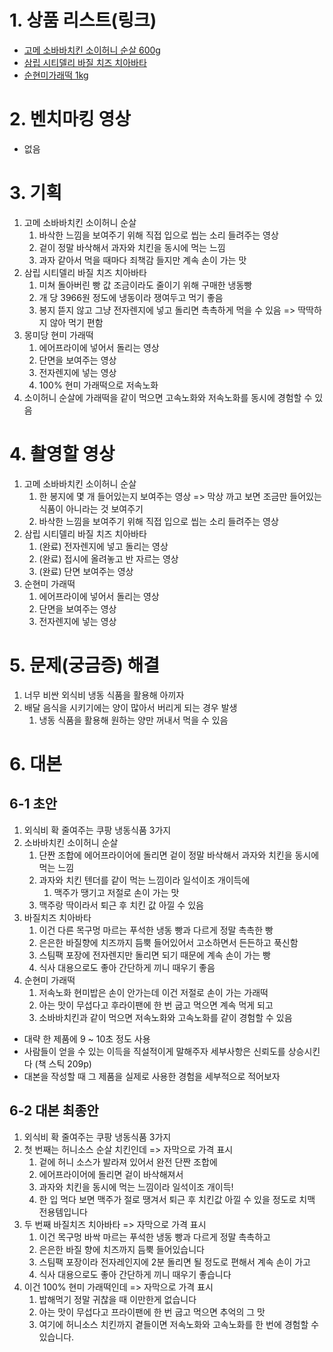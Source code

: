 # 1. 상품 리스트(링크)
- [고메 소바바치킨 소이허니 순살 600g](https://www.coupang.com/vp/products/8262847619?itemId=24374270398&vendorItemId=91389430977&sourceType=srp_product_ads&clickEventId=c7059860-8478-11f0-8c8c-d719edac47ab&korePlacement=15&koreSubPlacement=3&clickEventId=c7059860-8478-11f0-8c8c-d719edac47ab&korePlacement=15&koreSubPlacement=3)
- [삼립 시티델리 바질 치즈 치아바타](https://www.coupang.com/vp/products/8721668141?itemId=25334587246&vendorItemId=92329348295&pickType=COU_PICK&q=%EC%8B%9C%ED%8B%B0%EB%8D%B8%EB%A6%AC+%EB%B0%94%EC%A7%88+%EC%B9%98%EC%A6%88&searchId=a40e11473993398&sourceType=search&itemsCount=36&searchRank=0&rank=0)
- [순현미가래떡 1kg](https://www.coupang.com/vp/products/8243621637?itemId=18592082316&vendorItemId=85192180202&pickType=COU_PICK&q=%EC%88%9C%ED%98%84%EB%AF%B8+%EA%B0%80%EB%9E%98%EB%96%A1&searchId=51a2d07e2015242&sourceType=search&itemsCount=36&searchRank=0&rank=0)

# 2. 벤치마킹 영상
- 없음

# 3. 기획
1. 고메 소바바치킨 소이허니 순살
	1. 바삭한 느낌을 보여주기 위해 직접 입으로 씹는 소리 들려주는 영상
	2. 겉이 정말 바삭해서 과자와 치킨을 동시에 먹는 느낌
	3. 과자 같아서 먹을 때마다 죄책감 들지만 계속 손이 가는 맛
2. 삼립 시티델리 바질 치즈 치아바타
	1. 미쳐 돌아버린 빵 값 조금이라도 줄이기 위해 구매한 냉동빵
	2. 개 당 3966원 정도에 냉동이라 쟁여두고 먹기 좋음
	3. 봉지 뜯지 않고 그냥 전자렌지에 넣고 돌리면 촉촉하게 먹을 수 있음 => 딱딱하지 않아 먹기 편함
3. 몽미당 현미 가래떡
	1. 에어프라이에 넣어서 돌리는 영상
	2. 단면을 보여주는 영상
	3. 전자렌지에 넣는 영상
	4. 100% 현미 가래떡으로 저속노화
4. 소이허니 순살에 가래떡을 같이 먹으면 고속노화와 저속노화를 동시에 경험할 수 있음


# 4. 촬영할 영상
1. 고메 소바바치킨 소이허니 순살
	1. 한 봉지에 몇 개 들어있는지 보여주는 영상
	   => 막상 까고 보면 조금만 들어있는 식품이 아니라는 것 보여주기
	2. 바삭한 느낌을 보여주기 위해 직접 입으로 씹는 소리 들려주는 영상
2. 삼립 시티델리 바질 치즈 치아바타
	1. (완료) 전자렌지에 넣고 돌리는 영상
	2. (완료) 접시에 올려놓고 반 자르는 영상
	3. (완료) 단면 보여주는 영상
3. 순현미 가래떡
	1. 에어프라이에 넣어서 돌리는 영상
	2. 단면을 보여주는 영상
	3. 전자렌지에 넣는 영상

# 5. 문제(궁금증) 해결
1. 너무 비싼 외식비 냉동 식품을 활용해 아끼자
2. 배달 음식을 시키기에는 양이 많아서 버리게 되는 경우 발생
	1. 냉동 식품을 활용해 원하는 양만 꺼내서 먹을 수 있음

# 6. 대본

## 6-1 초안
1. 외식비 확 줄여주는 쿠팡 냉동식품 3가지
2. 소바바치킨 소이허니 순살
	1. 단짠 조합에 에어프라이어에 돌리면 겉이 정말 바삭해서 과자와 치킨을 동시에 먹는 느낌
	2. 과자와 치킨 텐더를 같이 먹는 느낌이라 일석이조 개이득에
		1. 맥주가 땡기고 저절로 손이 가는 맛
	3. 맥주랑 딱이라서 퇴근 후 치킨 값 아낄 수 있음
3. 바질치즈 치아바타
	1. 이건 다른 목구멍 마르는 푸석한 냉동 빵과 다르게 정말 촉촉한 빵
	2. 은은한 바질향에 치즈까지 듬뿍 들어있어서 고소하면서 든든하고 푹신함
	3. 스팀팩 포장에 전자렌지만 돌리면 되기 때문에 계속 손이 가는 빵
	4. 식사 대용으로도 좋아 간단하게 끼니 때우기 좋음
4. 순현미 가래떡
	1. 저속노화 현미밥은 손이 안가는데 이건 저절로 손이 가는 가래떡
	2. 아는 맛이 무섭다고 후라이팬에 한 번 굽고 먹으면 계속 먹게 되고
	3. 소바바치킨과 같이 먹으면 저속노화와 고속노화를 같이 경험할 수 있음

- 대략 한 제품에 9 ~ 10초 정도 사용
- 사람들이 얻을 수 있는 이득을 직설적이게 말해주자
세부사항은 신뢰도를 상승시킨다 (책 스틱 209p)
- 대본을 작성할 때 그 제품을 실제로 사용한 경험을 세부적으로 적어보자

## 6-2 대본 최종안
1. 외식비 확 줄여주는 쿠팡 냉동식품 3가지
2. 첫 번째는 허니소스 순살 치킨인데 => 자막으로 가격 표시
	1. 겉에 허니 소스가 발라져 있어서 완전 단짠 조합에
	2. 에어프라이어에 돌리면 겉이 바삭해져서
	3. 과자와 치킨을 동시에 먹는 느낌이라 일석이조 개이득!
	4. 한 입 먹다 보면 맥주가 절로 땡겨서 퇴근 후 치킨값 아낄 수 있을 정도로 치맥 전용템입니다
3. 두 번째 바질치즈 치아바타 => 자막으로 가격 표시
	1. 이건 목구멍 바싹 마르는 푸석한 냉동 빵과 다르게 정말 촉촉하고
	2. 은은한 바질 향에 치즈까지 듬뿍 들어있습니다
	3. 스팀팩 포장이라 전자레인지에 2분 돌리면 될 정도로 편해서 계속 손이 가고
	4. 식사 대용으로도 좋아 간단하게 끼니 때우기 좋습니다
4. 이건 100% 현미 가래떡인데 => 자막으로 가격 표시
	1. 밥해먹기 정말 귀찮을 때 이만한게 없습니다
	2. 아는 맛이 무섭다고 프라이팬에 한 번 굽고 먹으면 추억의 그 맛
	3. 여기에 허니소스 치킨까지 곁들이면 저속노화와 고속노화를 한 번에 경험할 수 있습니다.